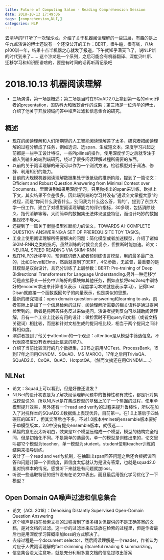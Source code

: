 ```yaml
---
title: Future of Computing Salon - Reading Comprehension Session
date: 2018-10-13 17:49:06
tags: [comprehension,NLI,]
categories: NLP
---
```


去清华的FIT听了一次轻沙龙，介绍了关于机器阅读理解的一些进展，有趣的是上午九点演讲的博士还说有一个还没公开的工作：BERT，很牛逼，很有钱，八块p100训一年，结果十点半机器之心就发了报道，下午就知乎满天飞了，说NLP新的时代到来了......
这个沙龙是一个系列，之后可能会有机器翻译、深度贝叶斯、迁移学习和知识图谱啥的，要是有时间的话再听再记录吧

<!--more-->

# 2018.10.13 机器阅读理解

- 三场演讲，第一场是概述；第二场是当时在SQuAD2.0上拿到第一名的nlnet作者的presentation，国防科大和微软合作的成果；第三场是一位清华的博士，介绍了他关于开放领域问答中噪声过滤和信息集合的研究。

## 概述

- 现在的阅读理解和人们所期望的人工智能阅读理解差了太多，研究者把阅读理解的过程分解成了任务，例如选词、选span、生成短文本。深度学习兴起之前都是一些手工设计特征，一些Pipiline的操作，使用深度学习之后就专注于输入到输出的端到端研究，绕过了很多阅读理解过程所需要的东西。
- 以前的关于阅读理解的研究可以作为一个测试方法，检验模型对于词法、修辞、利用知识的能力。
- 目前的大规模机器阅读理解数据集处于很低级的推断阶段，提到了一篇论文：Efficient and Robust Question Answering from Minimal Context over Documents。里面讲到如果用深度学习，只用你找出的span来训练，砍掉上下文，其实结果不会差很多，因此端到端的学习并没有“通读全文掌握大意”的过程，而是“你问什么我答什么，别问我为什么这么答，背的”。提到了东京大学一份工作，建立了对模型阅读理解能力的评价指标，30多项，包括消除歧义、指代消解等等，大而简单的数据集无法体现这些特征，而设计巧妙的数据集规模不够大。
- 还提到了一篇关于衡量模型推断能力的论文，TOWARDS AI-COMPLETE QUESTION ANSWERING:A SET OF PREREQUISITE TOY TASKS。
- 工业上使用阅读理解所需要解决的问题：简化模型或者加速模型，介绍了诸如SKIM-RNN之类的技巧，虽然训练的时候会变复杂，但推断时能加速。论文：NEURAL SPEED READING VIA SKIM-RNN
- 现在NLP的迁移学习，预训练词嵌入或者预训练语言模型，用的最多最广泛的，比如Glove和Elmo，然后就提到了BERT，4亿参数，无监督，最重要的是其模型是双向设计，且充分训练了上层参数：BERT: Pre-training of Deep Bidirectional Transformers for Language Understanding.另外一种迁移学习是直接将某一任务中训练好的模块做其他任务，例如直接将seq2seq中训练好的encoder拿出来计算语义表示（深度学习本来就是表示学习），记得fast Disan就直接一个函数返回句子的向量表示，也是类似的思想。
- 最新的研究领域：open domain question-answering和learning to ask。前者实际上是加了一个信息检索的过程，阅读理解所需要的相关语料是通过提问检索到的。后者是将回答任务反过来做提问，演讲者提到反向可以辅助阅读理解，且有一个工业上比较有用的设计：做检索时不用query和文档（或者文档关键词）相比较，而是和针对文档生成的提问相比较，相当于两个提问之间计算相似度。
- 演讲者提到了他关于attention的一个观点：attention是从模型中筛选信息，不代表原模型没有表示出此信息的能力。
- 介绍了当前比较流行的几个数据集，2015之前用MCTest、ProcessBank，15到17年之间用CNNDM、SQuAD、MS MARCO，17年之后用TriviaQA、SQuAD2.0、CoQA、QuAC、HotpotQA。（然而文摘还在用CNNDM......）

## NLNet

- 论文：Squad上可以看到，但是好像还没发？
- NLNet的设计初衷是为了解决阅读理解问题中的鲁棒性和有效性，都是针对集成模型说的，所以NLNet是在集成模型的基础上加了一个蒸馏的过程，使用单模型提升效率，另外还有一个read and verify的过程来提升鲁棒性，所以在加入了对抗样本的SQuAD2.0数据集上表现优异，目前第一。在1.0上落后于四处碾压的BERT，但其实落后也不多。不过1.0版本中nlnet的ensemble版本要好于单模型版本，2.0中没有提交ensemble版本，就很迷......
- 蒸馏的意思没太听明白，效果是12个模型压缩成一个模型，模型的结构完全相同，但是初始化不同。不是简单的选最优，单一的模型是训练出来的，论文里叫那12个模型为teacher，单一模型为student，student使用teacher训练的结果来指导训练。
- 设计了一个read and verify机制，在抽取出span回答问题之后还会根据该回答和问题计算一个置信度，置信度太低就认为是没有答案，也就是squad2.0里对抗样本的情况。感觉听下来就是有问题就加loss。
- 听说一些选取特征的细节没有在论文中表出，而且最后用强化学习优化了一下模型？

## Open Domain QA噪声过滤和信息集合

- 论文（ACL 2018）：Denoising Distantly Supervised Open-Domain Question Answering
- 这个噪声是指在检索文档的过程搜到了很多相关但提供的不是正确答案的文档，是对文档的过滤。这一步的过滤本来应该放在检索的过程里，但是作者最后也是用深度学习算概率加loss的方式解决了。
- 去噪过程是一个document selector，然后阅读理解是一个reader，作者认为对应于人做阅读理解的fast skimming 和careful reading & summarizing。
- 信息集合没太注意听，就是充分利用多篇文档的信息提取出答案
